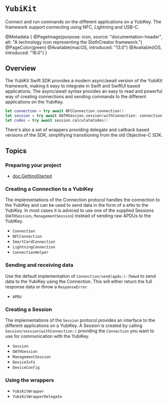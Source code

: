 # ``YubiKit``

Connect and run commands on the different applications on a YubiKey. The framework support connecting using NFC, Lightning and USB-C.

@Metadata {
    @PageImage(purpose: icon, 
               source: "documentation-header", 
               alt: "A technology icon representing the SlothCreator framework.")
    @PageColor(green)
    @Available(macOS, introduced: "13.0")
    @Available(iOS, introduced: "16.0")
}

## Overview

The YubiKit Swift SDK provides a modern async/await version of the YubiKit framework, making it easy to integrate
in Swift and SwiftUI based applications. The async/await syntax provides an easy to read and powerful way of
creating connections and sending commands to the different applications on the YubiKey.

```swift
let connection = try await NFCConnection.connection()
let session = try await OATHSession.session(withConnection: connection)
let codes = try await session.calculateCodes()
```

There's also a set of wrappers providing delegate and callback based versions of the SDK, simplifiying
transitioning from the old Objective-C SDK.

## Topics

### Preparing your project

- <doc:GettingStarted>

### Creating a Connection to a YubiKey

The implementations of the Connection protocol handles the connection to the YubiKey and can be used to send
data in the form of a ``APDU`` to the YubiKey. In most cases it is adviced to use one of the supplied Sessions
(``OATHSession``, ``ManagementSession``) instead of sending raw APDUs to the YubiKey.


- ``Connection``
- ``NFCConnection``
- ``SmartCardConnection``
- ``LightningConnection``
- ``ConnectionHelper``

### Sending and receiving data

Use the default implementation of ``Connection/send(apdu:)-7bmw4`` to send data to the YubiKey using the Connection.
This will either return the full response data or throw a ``ResponseError``.

- ``APDU``

### Creating a Session

The implementations of the ``Session`` protocol provides an interface to the different applications on a YubiKey.
A Session is created by calling ``Session/session(withConnection:)`` providing the ``Connection`` you want to use for
communication with the YubiKey.

- ``Session``
- ``OATHSession``
- ``ManagementSession``
- ``DeviceInfo``
- ``DeviceConfig``

### Using the wrappers

- ``YubiKitWrapper``
- ``YubiKitWrapperDelegate``
